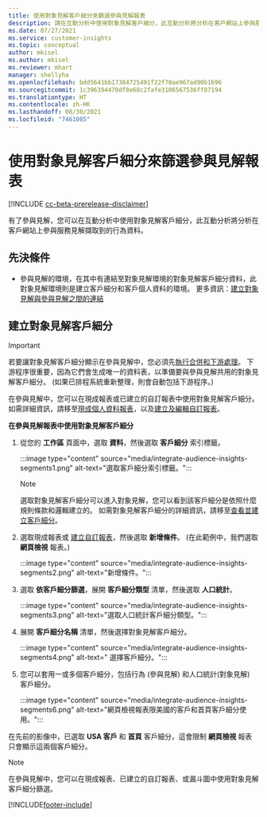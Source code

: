 ```yaml
---
title: 使用對象見解客戶細分來篩選參與見解報表
description: 請在互動分析中使用對象見解客戶細分，此互動分析將分析在客戶網站上參與服務見解擷取到的行為資料。
ms.date: 07/27/2021
ms.service: customer-insights
ms.topic: conceptual
author: mkisel
ms.author: mkisel
ms.reviewer: mhart
manager: shellyha
ms.openlocfilehash: bdd5641bb17384725491f22f70ae967ad90b1696
ms.sourcegitcommit: 1c396394470df8e68c2fafe3106567536ff87194
ms.translationtype: HT
ms.contentlocale: zh-HK
ms.lasthandoff: 08/30/2021
ms.locfileid: "7461085"
---
```

# <a name="use-audience-insights-segments-to-filter-engagement-insights-reports"></a>使用對象見解客戶細分來篩選參與見解報表

[!INCLUDE [cc-beta-prerelease-disclaimer](includes/cc-beta-prerelease-disclaimer.md)]

有了參與見解，您可以在互動分析中使用對象見解客戶細分，此互動分析將分析在客戶網站上參與服務見解擷取到的行為資料。

## <a name="prerequisite"></a>先決條件

- 參與見解的環境，在其中有連結至對象見解環境的對象見解客戶細分資料，此對象見解環境則是建立客戶細分和客戶個人資料的環境。 更多資訊：[建立對象見解與參與見解之間的連結](integrate-audience-insights-engagement-insights.md)

## <a name="create-audience-insights-segments"></a>建立對象見解客戶細分 

> [!IMPORTANT]
> 若要讓對象見解客戶細分顯示在參與見解中，您必須先[執行合併和下游處理](../audience-insights/merge-entities.md)。 下游程序很重要，因為它們會生成唯一的資料表，以準備要與參與見解共用的對象見解客戶細分。 (如果已排程系統重新整理，則會自動包括下游程序。)

在參與見解中，您可以在現成報表或已建立的自訂報表中使用對象見解客戶細分。 如需詳細資訊，請移至[現成個人資料報表](profile-reports.md)，以及[建立及編輯自訂報表](custom-reports.md)。

**在參與見解報表中使用對象見解客戶細分**

1. 從您的 **工作區** 頁面中，選取 **資料**，然後選取 **客戶細分** 索引標籤。

    :::image type="content" source="media/integrate-audience-insights-segments1.png" alt-text="選取客戶細分索引標籤。":::

   >[!NOTE]
   > 選取對象見解客戶細分可以進入對象見解，您可以看到該客戶細分是依照什麼規則條款和邏輯建立的。 如需對象見解客戶細分的詳細資訊，請移至[查看並建立客戶細分](../audience-insights/segments.md)。

2. 選取現成報表或 [建立自訂報表](custom-reports.md)，然後選取 **新增條件**。 (在此範例中，我們選取 **網頁檢視** 報表。)

    :::image type="content" source="media/integrate-audience-insights-segments2.png" alt-text="新增條件。":::

3. 選取 **依客戶細分篩選**，展開 **客戶細分類型** 清單，然後選取 **人口統計**。

    :::image type="content" source="media/integrate-audience-insights-segments3.png" alt-text="選取人口統計客戶細分類型。":::

4. 展開 **客戶細分名稱** 清單，然後選擇對象見解客戶細分。

    :::image type="content" source="media/integrate-audience-insights-segments4.png" alt-text=" 選擇客戶細分。":::

5. 您可以套用一或多個客戶細分，包括行為 (參與見解) 和人口統計(對象見解) 客戶細分。 

    :::image type="content" source="media/integrate-audience-insights-segments6.png" alt-text="網頁檢視報表限美國的客戶和首頁客戶細分使用。":::

在先前的影像中，已選取 **USA 客戶** 和 **首頁** 客戶細分，這會限制 **網頁檢視** 報表只會顯示這兩個客戶細分。 


>[!NOTE]
> 在參與見解中，您可以在現成報表、已建立的自訂報表、或漏斗圖中使用對象見解客戶細分篩選。 


[!INCLUDE[footer-include](../includes/footer-banner.md)]